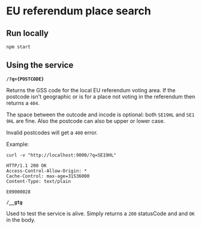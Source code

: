 # EU referendum place search

## Run locally

```
npm start
```

## Using the service

**`/?q={POSTCODE}`**

Returns the GSS code for the local EU referendum voting area. If the postcode isn't geographic or is for a place not voting in the referendum then returns a `404`.

The space between the outcode and incode is optional: both `SE19HL` and `SE1 9HL` are fine. Also the postcode can also be upper or lower case.

Invalid postcodes will get a `400` error.

Example:

```
curl -v "http://localhost:9000/?q=SE19HL"

HTTP/1.1 200 OK
Access-Control-Allow-Origin: *
Cache-Control: max-age=31536000
Content-Type: text/plain

E09000028
```

**`/__gtg`**

Used to test the service is alive. Simply returns a `200` statusCode and and `OK` in the body.
